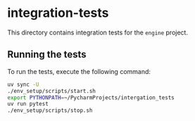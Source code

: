 # integration-tests

This directory contains integration tests for the `engine` project.

## Running the tests

To run the tests, execute the following command:

```bash
uv sync -U
./env_setup/scripts/start.sh 
export PYTHONPATH=~/PycharmProjects/intergation_tests
uv run pytest
./env_setup/scripts/stop.sh
```
